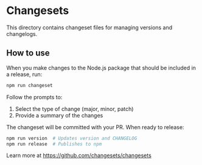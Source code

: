 # Changesets

This directory contains changeset files for managing versions and changelogs.

## How to use

When you make changes to the Node.js package that should be included in a release, run:

```bash
npm run changeset
```

Follow the prompts to:
1. Select the type of change (major, minor, patch)
2. Provide a summary of the changes

The changeset will be committed with your PR. When ready to release:

```bash
npm run version  # Updates version and CHANGELOG
npm run release  # Publishes to npm
```

Learn more at https://github.com/changesets/changesets
